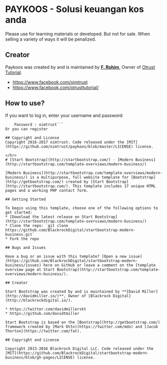 # PAYKOOS - Solusi keuangan kos anda
Please use for learning materials or developed. But not for sale. When selling a variety of ways it will be penalized.

## Creator
Paykoos was created by and is maintained by **[F. Rohim](https://about.me/oimtrust/)**, Owner of [Otrust Tutorial](https://otrust.blogspot.co.id/).

* https://www.facebook.com/oimtrust
* https://www.facebook.com/otrusttutorial/

## How to use?
If you want to log in, enter your username and password:
``` Username : oimtrust
    Password : oimtrust```
Or you can register

## Copyright and License
Copyright 2016-2017 oimtrust. Code released under the [MIT](https://github.com/oimtrust/paykoos/blob/master/LICENSE) license.

</hr>
# [Start Bootstrap](http://startbootstrap.com/) - [Modern Business](http://startbootstrap.com/template-overviews/modern-business/)

[Modern Business](http://startbootstrap.com/template-overviews/modern-business/) is a multipurpose, full website template for [Bootstrap](http://getbootstrap.com/) created by [Start Bootstrap](http://startbootstrap.com/). This template includes 17 unique HTML pages and a working PHP contact form.

## Getting Started

To begin using this template, choose one of the following options to get started:
* [Download the latest release on Start Bootstrap](http://startbootstrap.com/template-overviews/modern-business/)
* Clone the repo: `git clone https://github.com/BlackrockDigital/startbootstrap-modern-business.git`
* Fork the repo

## Bugs and Issues

Have a bug or an issue with this template? [Open a new issue](https://github.com/BlackrockDigital/startbootstrap-modern-business/issues) here on GitHub or leave a comment on the [template overview page at Start Bootstrap](http://startbootstrap.com/template-overviews/modern-business/).

## Creator

Start Bootstrap was created by and is maintained by **[David Miller](http://davidmiller.io/)**, Owner of [Blackrock Digital](http://blackrockdigital.io/).

* https://twitter.com/davidmillerskt
* https://github.com/davidtmiller

Start Bootstrap is based on the [Bootstrap](http://getbootstrap.com/) framework created by [Mark Otto](https://twitter.com/mdo) and [Jacob Thorton](https://twitter.com/fat).

## Copyright and License

Copyright 2013-2016 Blackrock Digital LLC. Code released under the [MIT](https://github.com/BlackrockDigital/startbootstrap-modern-business/blob/gh-pages/LICENSE) license.